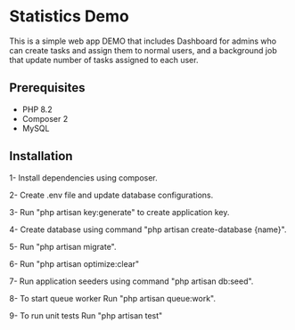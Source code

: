 # Statistics Demo

This is a simple web app DEMO that includes Dashboard for admins who can create tasks and assign them to normal users, and a background job that update number of tasks assigned to each user.

## Prerequisites

- PHP 8.2
- Composer 2
- MySQL

## Installation
 
 1- Install dependencies using composer.

 2- Create .env file and update database configurations.
 
 3- Run "php artisan key:generate" to create application key.

 4- Create database using command "php artisan create-database {name}".

 5- Run "php artisan migrate".
 
 6- Run "php artisan optimize:clear"

 7- Run application seeders using command "php artisan db:seed".

 8- To start queue worker Run "php artisan queue:work".

 9- To run unit tests Run "php artisan test"
